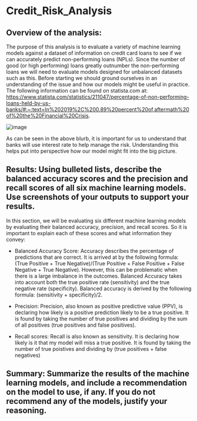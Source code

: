 # Credit_Risk_Analysis

## Overview of the analysis: 

The purpose of this analysis is to evaluate a variety of machine learning models against a dataset of information on credit card loans to see if we can accurately predict non-performing loans (NPLs).  Since the number of good (or high performing) loans greatly outnumber the non-performing loans we will need to evaluate models designed for unbalanced datasets such as this.  Before starting we should ground ourselves in an understanding of the issue and how our models might be useful in practice.  The following information can be found on statista.com at:  https://www.statista.com/statistics/211047/percentage-of-non-performing-loans-held-by-us-banks/#:~:text=In%202019%2C%200.89%20percent%20of,aftermath%20of%20the%20Financial%20Crisis.

![image](https://user-images.githubusercontent.com/90977689/150642820-839d263b-fdeb-47ab-9e42-b1bb9a848530.png)

As can be seen in the above blurb, it is important for us to understand that banks will use interest rate to help manage the risk.  Understanding this helps put into perspective how our model might fit into the big picture.  


## Results: Using bulleted lists, describe the balanced accuracy scores and the precision and recall scores of all six machine learning models. Use screenshots of your outputs to support your results.

In this section, we will be evaluating six different machine learning models by evaluating their balanced accuracy, precision, and recall scores.  So it is important to explain each of these scores and what information they convey:
* Balanced Accuracy Score:
    Accuracy describes the percentage of predictions that are correct.  It is arrived at by the following formula: (True Positive + True Negative)/(True Positive + False Positive + False Negative + True Negative). However, this can be problematic when there is a large imbalance in the outcomes.  Balanced Accuracy takes into account both the true positive rate (sensitivity) and the true negative rate (specificity).  Balanced accuracy is derived by the following formula: (sensitivity + specificity)/2.
    
* Precision:
    Precision, also known as positive predictive value (PPV), is declaring how likely is a positive prediction likely to be a true positive.  It is found by taking the number of true positives and dividing by the sum of all positives (true positives and false positives).
    
* Recall scores:
    Recall is also known as sensitivity.  It is declaring how likely is it that my model will miss a true positive.  It is found by taking the number of true poistives and dividing by (true positives + false negatives)

## Summary: Summarize the results of the machine learning models, and include a recommendation on the model to use, if any. If you do not recommend any of the models, justify your reasoning.
